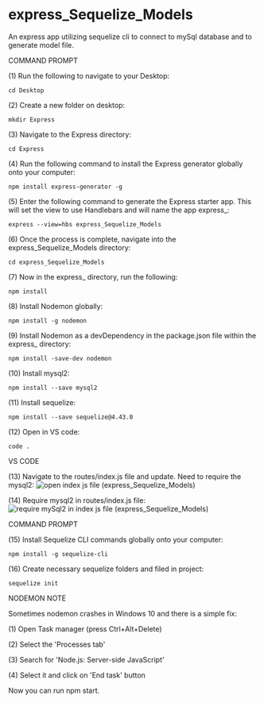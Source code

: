 # express_Sequelize_Models
An express app utilizing sequelize cli to connect to mySql database and to generate model file.

COMMAND PROMPT

(1) Run the following to navigate to your Desktop: 

    cd Desktop

(2) Create a new folder on desktop: 

    mkdir Express

(3) Navigate to the Express directory: 

    cd Express

(4) Run the following command to install the Express generator globally onto your computer: 

    npm install express-generator -g

(5) Enter the following command to generate the Express starter app. This will set the view to use Handlebars and will name the app express_: 

    express --view=hbs express_Sequelize_Models

(6) Once the process is complete, navigate into the express_Sequelize_Models directory: 

    cd express_Sequelize_Models

(7) Now in the express_ directory, run the following: 

    npm install

(8) Install Nodemon globally: 

    npm install -g nodemon
    
(9) Install Nodemon as a devDependency in the package.json file within the express_ directory:

    npm install -save-dev nodemon
    
(10) Install mysql2:

    npm install --save mysql2

(11) Install sequelize: 

    npm install --save sequelize@4.43.0

(12) Open in VS code:

    code . 


VS CODE

(13) Navigate to the routes/index.js file and update. Need to require the mysql2: ![open index js file (express_Sequelize_Models)](https://user-images.githubusercontent.com/35668707/68347978-7f1a6580-00ad-11ea-9ba9-6b75f52619b9.JPG)


(14) Require mysql2 in routes/index.js file: ![require mySql2 in index js file (express_Sequelize_Models)](https://user-images.githubusercontent.com/35668707/68348939-534caf00-00b0-11ea-8902-697f55517952.JPG)

COMMAND PROMPT

(15) Install Sequelize CLI commands globally onto your computer: 

    npm install -g sequelize-cli

(16) Create necessary sequelize folders and filed in project:

    sequelize init


NODEMON NOTE

Sometimes nodemon crashes in Windows 10 and there is a simple fix:

(1) Open Task manager (press Ctrl+Alt+Delete)

(2) Select the 'Processes tab'

(3) Search for 'Node.js: Server-side JavaScript'

(4) Select it and click on 'End task' button

Now you can run npm start.
